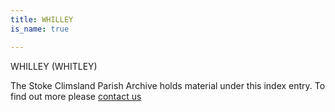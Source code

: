```yaml
---
title: WHILLEY
is_name: true

---
```


WHILLEY (WHITLEY)


The Stoke Climsland Parish Archive holds material under this index entry. To find out more please [contact us](/contact/)
